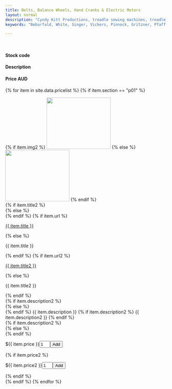 ```yaml
---
title: Belts, Balance Wheels, Hand Cranks & Electric Motors
layout: normal
description: "Cyndy Kitt Productions, treadle sewing machines, treadle sewing machine parts, sewing machine parts, vintage treadle sewing machines, reproduction sewing machine manuals, sewing machine manual, sewing, clothing, accessories, costume, bags, eco friendly, green machine, craft, treadle, design, eco sewing, sustainable craft"
keywords: "Bebarfald, White, Singer, Vickers, Pinnock, Gritzner, Pfaff, treadle sewing machine, vintage sewing machine, sewing machine manual, sewing"

---
```



<div class="container mb-4 text-center">
<div class="row bg-light">
<div class="m-2 col-lg-3 col-md col-sm-3 text-left">
&nbsp;
</div><!-- end col -->
<div class="m-2 col-lg-2 col-md col-sm-1 text-left">
  <h4>Stock code</h4>
</div><!-- end col -->
<div class="m-2 col-lg-4 col-md col-sm-5 text-left">
  <h4>Description</h4>
</div><!-- end col -->
<div class="m-2 col-lg-2 col-md col-sm-1 text-left">
  <h4>Price AUD</h4>
</div><!-- end col -->
</div><!-- end row -->

{% for item in site.data.pricelist %}
{% if item.section == "p01" %}
<div class="row">
<div class="m-2 col-lg-3 col-sm-3 col-md-3 vertical-center text-right">
{% if item.img2 %}
<a href="../stock/{{ item.url }}.html" onmouseout="MM_swapImgRestore()" onmouseover="MM_swapImage('{{ item.title }}','','../stock/pic/PIC-DRV/TN/tn_{{ item.title}}.02.jpg',1)"><img name="{{ item.title }}" class="img-fluid" src="../stock/pic/PIC-DRV/TN/tn_{{ item.title }}.jpg" width="200" height="160" border="0"></a>
{% else %}
<img class="img-fluid" src="../stock/pic/PIC-{% if item.subsec %}{{item.subsec}}{%else%}BLT{%endif%}/TN/{{item.title}}.jpg" width="200" height="160">
{% endif %}
</div><!-- end col -->
{% if item.title2 %}
<div class="m-2 col-lg-2 col-sm-1 col-md-1 pt-3 text-left">
{% else %}
<div class="m-2 col-lg-2 col-sm-1 col-md-1 vertical-center text-left">
{% endif %}
{% if item.url %}
<p><a href="../stock/{{ item.url }}.html">{{ item.title }}</a></p>
{% else %} <p>{{ item.title }}</p>
{% endif %}
{% if item.url2 %}
<p><a href="../stock/{{ item.url2 }}.html">{{ item.title2 }}</a></p>
{% else %} <p>{{ item.title2 }}</p>
{% endif %}
</div><!-- end col -->
{% if item.description2 %}
<div class="m-2 col-lg-3 col-sm-5 col-md-5 pt-3 text-left">
{% else %}
<div class="m-2 col-lg-3 col-sm-5 col-md-5 vertical-center text-left">
{% endif %}
{{ item.description }}
{% if item.description2 %}
{{ item.description2 }}
{% endif %}
</div><!-- end col -->
{% if item.description2 %}
<div class="m-2 col-lg-3 col-sm-1 col-md-1 pt-3 text-left">
{% else %}
<div class="m-2 col-lg-3 col-sm-1 col-md-1 vertical-center text-left">
{% endif %}
<p><span class="px-2">${{ item.price }}</span><input type="hidden" id='{{item.title}}' value="{{item.title}}"/><input type="hidden" id='desc-{{item.title}}' value="{{item.description | truncate: 40}}"/><span class="px-2"><input type="text" size="1" id='qty-{{item.title}}' value="1"/><input type="hidden" id='price-{{item.title}}' value="{{item.price}}"/><button id="btnAdd-{{item.title}}" onclick="addToCart('{{item.title}}');checkExisting('{{item.title}}')">Add</button></span></p>
{% if item.price2 %}
<p><span class="px-2">${{ item.price2 }}</span><input type="hidden" id='{{item.title2}}' value="{{item.title2}}"/><input type="hidden" id='desc-{{item.title2}}' value="{{item.description2 | truncate: 40}}"/><span class="px-2"><input type="text" size="1" id='qty-{{item.title2}}' value="1"/><input type="hidden" id='price-{{item.title2}}' value="{{item.price2}}"/><button id="btnAdd-{{item.title2}}" onclick="addToCart('{{item.title2}}');checkExisting('{{item.title2}}')">Add</button></span></p>
{% endif %}
</div><!-- end col -->
</div><!-- end row -->
{% endif %}
{% endfor %}
<script src="{{"assets/js/shop.js" | relative_url}}"/></script>
</div>
